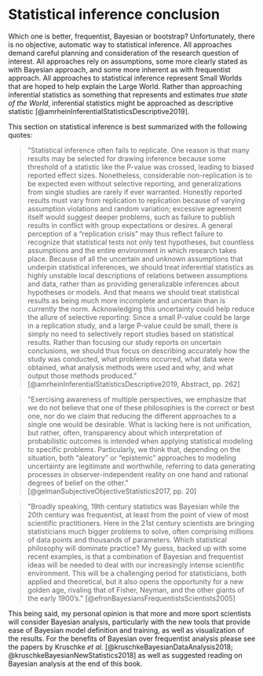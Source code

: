 # Statistical inference conclusion

Which one is better, frequentist, Bayesian or bootstrap? Unfortunately, there is no objective, automatic way to statistical inference. All approaches demand careful planning and consideration of the research question of interest. All approaches rely on assumptions, some more clearly stated as with Bayesian approach, and some more inherent as with frequentist approach. All approaches to statistical inference represent Small Worlds that are hoped to help explain the Large World. Rather than approaching inferential statistics as something that represents and estimates *true state of the World*, inferential statistics might be approached as descriptive statistic [@amrheinInferentialStatisticsDescriptive2019].  

This section on statistical inference is best summarized with the following quotes:

>"Statistical inference often fails to replicate. One reason is that many results may be selected for drawing inference because some threshold of a statistic like the P-value was crossed, leading to biased reported effect sizes. Nonetheless, considerable non-replication is to be expected even without selective reporting, and generalizations from single studies are rarely if ever warranted. Honestly reported results must vary from replication to replication because of varying assumption violations and random variation; excessive agreement itself would suggest deeper problems, such as failure to publish results in conflict with group expectations or desires. A general perception of a “replication crisis” may thus reflect failure to recognize that statistical tests not only test hypotheses, but countless assumptions and the entire environment in which research takes place. Because of all the uncertain and unknown assumptions that underpin statistical inferences, we should treat inferential statistics as highly unstable local descriptions of relations between assumptions and data, rather than as providing generalizable inferences about hypotheses or models. And that means we should treat statistical results as being much more incomplete and uncertain than is currently the norm. Acknowledging this uncertainty could help reduce the allure of selective reporting: Since a small P-value could be large in a replication study, and a large P-value could be small, there is simply no need to selectively report studies based on statistical results. Rather than focusing our study reports on uncertain conclusions, we should thus focus on describing accurately how the study was conducted, what problems occurred, what data were obtained, what analysis methods were used and why, and what output those methods produced." [@amrheinInferentialStatisticsDescriptive2019, Abstract, pp. 262]

>"Exercising awareness of multiple perspectives, we emphasize that we do not believe that one of these philosophies is the correct or best one, nor do we claim that reducing the different approaches to a single one would be desirable. What is lacking here is not unification, but rather, often, transparency about which interpretation of probabilistic outcomes is intended when applying statistical modeling to specific problems. Particularly, we think that, depending on the situation, both “aleatory” or “epistemic” approaches to modeling uncertainty are legitimate and worthwhile, referring to data generating processes in observer-independent reality on one hand and rational degrees of belief on the other." [@gelmanSubjectiveObjectiveStatistics2017, pp. 20]

>"Broadly speaking, 19th century statistics was Bayesian while the 20th century was frequentist, at least from the point of view of most scientific practitioners. Here in the 21st century scientists are bringing statisticians much bigger problems to solve, often comprising millions of data points and thousands of parameters. Which statistical philosophy will dominate practice? My guess, backed up with some recent examples, is that a combination of Bayesian and frequentist ideas will be needed to deal with our increasingly intense scientific environment. This will be a challenging period for statisticians, both applied and theoretical, but it also opens the opportunity for a new golden age, rivaling that of Fisher, Neyman, and the other giants of the early 1900’s." [@efronBayesiansFrequentistsScientists2005]

This being said, my personal opinion is that more and more sport scientists will consider Bayesian analysis, particularly with the new tools that provide ease of Bayesian model definition and training, as well as visualization of the results. For the benefits of Bayesian over frequentist analysis please see the papers by Kruschke *et al.* [@kruschkeBayesianDataAnalysis2018; @kruschkeBayesianNewStatistics2018] as well as suggested reading on Bayesian analysis at the end of this book.  



